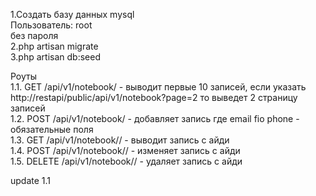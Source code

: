 1.Создать базу данных mysql   
Пользователь: root  
без пароля  
2.php artisan migrate  
3.php artisan db:seed

Роуты  
1.1. GET /api/v1/notebook/ - выводит первые 10 записей, если указать   
http://restapi/public/api/v1/notebook?page=2 то выведет 2 страницу записей  
1.2. POST /api/v1/notebook/   - добавляет запись где email fio phone - обязательные поля  
1.3. GET /api/v1/notebook/<id>/  - выводит запись с айди      
1.4. POST /api/v1/notebook/<id>/ - изменяет запись с айди  
1.5. DELETE /api/v1/notebook/<id>/ - удаляет запись с айди  
    

update 1.1


